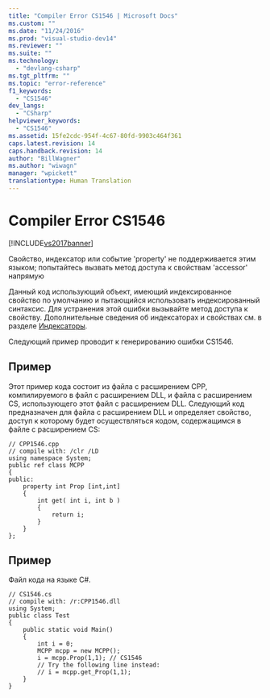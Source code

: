 ```yaml
---
title: "Compiler Error CS1546 | Microsoft Docs"
ms.custom: ""
ms.date: "11/24/2016"
ms.prod: "visual-studio-dev14"
ms.reviewer: ""
ms.suite: ""
ms.technology: 
  - "devlang-csharp"
ms.tgt_pltfrm: ""
ms.topic: "error-reference"
f1_keywords: 
  - "CS1546"
dev_langs: 
  - "CSharp"
helpviewer_keywords: 
  - "CS1546"
ms.assetid: 15fe2cdc-954f-4c67-80fd-9903c464f361
caps.latest.revision: 14
caps.handback.revision: 14
author: "BillWagner"
ms.author: "wiwagn"
manager: "wpickett"
translationtype: Human Translation
---
```

# Compiler Error CS1546
[!INCLUDE[vs2017banner](../../../csharp/includes/vs2017banner.md)]

Свойство, индексатор или событие 'property' не поддерживается этим языком; попытайтесь вызвать метод доступа к свойствам 'accessor' напрямую  
  
 Данный код использующий объект, имеющий индексированное свойство по умолчанию и пытающийся использовать индексированный синтаксис.  Для устранения этой ошибки вызывайте метод доступа к свойству.  Дополнительные сведения об индексаторах и свойствах см. в разделе [Индексаторы](../../../csharp/programming-guide/indexers/index.md).  
  
 Следующий пример проводит к генерированию ошибки CS1546.  
  
## Пример  
 Этот пример кода состоит из файла с расширением CPP, компилируемого в файл с расширением DLL, и файла с расширением CS, использующего этот файл с расширением DLL.  Следующий код предназначен для файла с расширением DLL и определяет свойство, доступ к которому будет осуществляться кодом, содержащимся в файле с расширением CS:  
  
```  
// CPP1546.cpp  
// compile with: /clr /LD  
using namespace System;  
public ref class MCPP  
{  
public:  
    property int Prop [int,int]  
    {  
        int get( int i, int b )  
        {  
            return i;  
        }  
    }  
};  
```  
  
## Пример  
 Файл кода на языке C\#.  
  
```  
// CS1546.cs  
// compile with: /r:CPP1546.dll   
using System;  
public class Test  
{  
    public static void Main()  
    {  
        int i = 0;  
        MCPP mcpp = new MCPP();  
        i = mcpp.Prop(1,1); // CS1546  
        // Try the following line instead:  
        // i = mcpp.get_Prop(1,1);  
    }  
}  
```